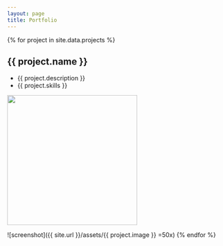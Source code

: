 ```yaml
---
layout: page
title: Portfolio
---
```


{% for project in site.data.projects %}
## {{ project.name }}
  * {{ project.description }}
  * {{ project.skills }}
  <img src="{{ site.url }}/assets/{{ project.image }}" width="300">

  ![screenshot]({{ site.url }}/assets/{{ project.image }} =50x)
{% endfor %}
